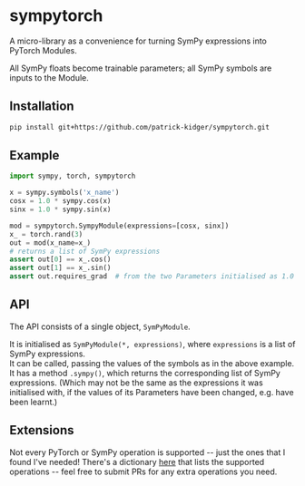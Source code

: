 # sympytorch

A micro-library as a convenience for turning SymPy expressions into PyTorch Modules.

All SymPy floats become trainable parameters; all SymPy symbols are inputs to the Module.

## Installation

```bash
pip install git+https://github.com/patrick-kidger/sympytorch.git
```

## Example

```python
import sympy, torch, sympytorch

x = sympy.symbols('x_name')
cosx = 1.0 * sympy.cos(x)
sinx = 1.0 * sympy.sin(x)

mod = sympytorch.SympyModule(expressions=[cosx, sinx])
x_ = torch.rand(3)
out = mod(x_name=x_)
# returns a list of SymPy expressions
assert out[0] == x_.cos()
assert out[1] == x_.sin()
assert out.requires_grad  # from the two Parameters initialised as 1.0
```

## API

The API consists of a single object, `SymPyModule`.

It is initialised as `SymPyModule(*, expressions)`, where `expressions` is a list of SymPy expressions.  
It can be called, passing the values of the symbols as in the above example.  
It has a method `.sympy()`, which returns the corresponding list of SymPy expressions. (Which may not be the same as the expressions it was initialised with, if the values of its Parameters have been changed, e.g. have been learnt.)

## Extensions

Not every PyTorch or SymPy operation is supported -- just the ones that I found I've needed! There's a dictionary [here](./sympytorch/sympy_module.py#L5) that lists the supported operations -- feel free to submit PRs for any extra operations you need.
